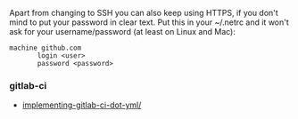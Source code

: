 Apart from changing to SSH you can also keep using HTTPS, if you don't mind to put your password in clear text. 
Put this in your ~/.netrc and it won't ask for your username/password (at least on Linux and Mac):

```
machine github.com
       login <user>
       password <password>
```

### gitlab-ci
* [implementing-gitlab-ci-dot-yml/](https://about.gitlab.com/2015/06/08/implementing-gitlab-ci-dot-yml/)
